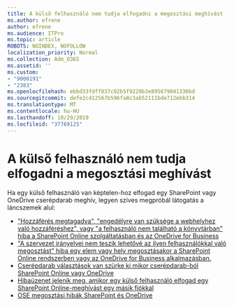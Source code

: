 ```yaml
---
title: A külső felhasználó nem tudja elfogadni a megosztási meghívást
ms.author: efrene
author: efrene
ms.audience: ITPro
ms.topic: article
ROBOTS: NOINDEX, NOFOLLOW
localization_priority: Normal
ms.collection: Adm_O365
ms.assetid: ''
ms.custom:
- "9000191"
- "2383"
ms.openlocfilehash: ebbd33fdff837c02b5f9220b3e895679041330bd
ms.sourcegitcommit: defe2c412567b596fa8c3ab52111bde712ebb314
ms.translationtype: MT
ms.contentlocale: hu-HU
ms.lasthandoff: 10/29/2019
ms.locfileid: "37769125"
---
```

# <a name="external-user-is-unable-to-accept-a-sharing-invitation"></a>A külső felhasználó nem tudja elfogadni a megosztási meghívást

Ha egy külső felhasználó van képtelen-hoz elfogad egy SharePoint vagy OneDrive cserépdarab meghív, legyen szíves megpróbál látogatás a láncszemek alul: 

- ["Hozzáférés megtagadva", "engedélyre van szüksége a webhelyhez való hozzáféréshez", vagy "a felhasználó nem található a könyvtárban" hiba a SharePoint Online szolgáltatásban és az OneDrive for Business](https://docs.microsoft.com/sharepoint/support/administration/access-denied-or-need-permission-error-sharepoint-online-or-onedrive-for-business)
- ["A szervezet irányelvei nem teszik lehetővé az ilyen felhasználókkal való megosztást" hiba egy elem vagy hely megosztásakor a SharePoint Online rendszerben vagy az OneDrive for Business alkalmazásban.](https://docs.microsoft.com/sharepoint/support/administration/organization-policies-do-not-allow-you-to-share-with-users-error)
- [Cserépdarab választások van szürke ki mikor cserépdarab-ból SharePoint Online vagy OneDrive](https://docs.microsoft.com/sharepoint/support/administration/sharing-options-grayed-out-when-sharing-from-sharepoint-online-or-onedrive)
- [Hibaüzenet jelenik meg, amikor egy külső felhasználó elfogad egy SharePoint Online-meghívást egy másik fiókkal](https://docs.microsoft.com/sharepoint/support/sharing-and-permissions/error-when-external-user-accepts-an-invitation-by-using-another-account)
- [OSE megosztási hibák SharePoint és OneDrive](https://docs.microsoft.com/sharepoint/sharepoint-onedrive-error-message)




